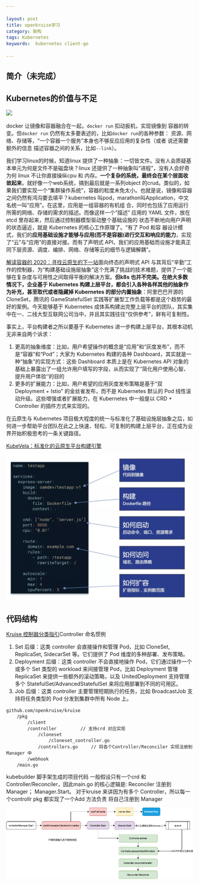 ```yaml
---

layout: post
title: openkruise学习
category: 架构
tags: Kubernetes
keywords:  kubernetes client-go

---
```


## 简介（未完成）

## Kubernetes的价值与不足

![](/public/upload/kubernetes/application_delivery.jpg)

docker 让镜像和容器融合在一起，`docker run` 扣动扳机，实现镜像到 容器的转变。但`docker run` 仍然有太多要表述的，比如`docker run`的各种参数： 资源、网络、存储等，“一个容器一个服务”本身也不够反应应用的复杂性（或者 说还需要额外的信息 描述容器之间的关系，比如`--link`）。

我们学习linux的时候，知道linux 提供了一种抽象：一切皆文件。没有人会质疑基本单元为何是文件不是磁盘块？linux 还提供了一种抽象叫“进程”，没有人会好奇为何 linux 不让你直接操纵cpu 和 内存。**一个复杂的系统，最终会在某个层面收敛起来**，就好像一个web系统，搞到最后就是一系列object 的crud。类似的，如果我们要实现一个“集群操作系统”，容器的粒度未免太小。也就是说，镜像和容器之间仍然有鸿沟要去填平？kubernetes 叫pod，marathon叫Application，中文名统一叫“应用”。在这里，应用是一组容器的有机组 合，同时也包括了应用运行所需的网络、存储的需求的描述。而像这样一个“描述” 应用的 YAML 文件，放在 etcd 里存起来，然后通过控制器模型驱动整个基础设施的 状态不断地向用户声明的状态逼近，就是 Kubernetes 的核心工作原理了。“有了 Pod 和容 器设计模式，我们的**应用基础设施才能够与应用(而不是容器)进行交互和响应的能力**，实现了“云”与“应用”的直接对接。而有了声明式 API，我们的应用基础而设施才能真正同下层资源、调度、编排、网络、存储等云的细节与逻辑解耦”。

[解读容器的 2020：寻找云原生的下一站](https://mp.weixin.qq.com/s/_4IuskCv7IsnBg1eEssB2g)面向终态的声明式 API 与其背后“辛勤”工作的控制器，为“构建基础设施层抽象”这个充满了挑战的技术难题，提供了一个能够在复杂度与可用性之间取得平衡的解决方案。**但k8s 也并不完美。在绝大多数情况下，企业基于 Kubernetes 构建上层平台，都会引入各种各样其他的抽象作为补充，甚至取代或者隐藏掉 Kubernetes 的部分内置抽象**：阿里巴巴开源的 CloneSet，腾讯的 GameStatefulSet 实践等扩展型工作负载等都是这个趋势的最好的案例。今天能够基于 Kubernetes 成体系构建出完整上层平台的团队，其实集中在一、二线大型互联网公司当中，并且其实践往往“仅供参考”，鲜有可复制性。

事实上，平台构建者之所以要基于 Kubernetes 进一步构建上层平台，其根本动机无非来自两个诉求：
1. 更高的抽象维度：比如，用户希望操作的概念是“应用”和“灰度发布”，而不是“容器”和“Pod”；大家为 Kubernetes 构建的各种 Dashboard，其实就是一种“抽象”的实现方式：这些 Dashboard 本质上是在 Kubernetes API 对象的基础上暴露出了一组允许用户填写的字段，从而实现了‘’简化用户使用心智、提升用户体验‘’的目的
2. 更多的扩展能力：比如，用户希望的应用灰度发布策略是基于“双 Deployment + Istio” 的金丝雀发布，而不是 Kubernetes 默认的 Pod 线性滚动升级。这些增强或者扩展能力，在 Kubernetes 中一般是以 CRD + Controller 的插件方式来实现的。

在云原生与 Kubernetes 项目极大程度的统一与标准化了基础设施层抽象之后，如何进一步帮助平台团队在此之上快速、轻松、可复制的构建上层平台，正在成为业界开始积极思考的一条关键路径。

[KubeVela：标准化的云原生平台构建引擎](KubeVela：标准化的云原生平台构建引擎)

![](/public/upload/kubernetes/kubevela_application.png)

## 代码结构

[Kruise 控制器分类指引](http://openkruise.io/zh-cn/blog/blog1.html)Controller 命名惯例
1. Set 后缀：这类 controller 会直接操作和管理 Pod，比如 CloneSet, ReplicaSet, SidecarSet 等。它们提供了 Pod 维度的多种部署、发布策略。
2. Deployment 后缀：这类 controller 不会直接地操作 Pod，它们通过操作一个或多个 Set 类型的 workload 来间接管理 Pod，比如 Deployment 管理 ReplicaSet 来提供一些额外的滚动策略，以及 UnitedDeployment 支持管理多个 StatefulSet/AdvancedStatefulSet 来将应用部署到不同的可用区。
3. Job 后缀：这类 controller 主要管理短期执行的任务，比如 BroadcastJob 支持将任务类型的 Pod 分发到集群中所有 Node 上。

```
github.com/openkruise/kruise
    /pkg
        /client
        /controller         // 支持crd 对应实现
            /cloneset
                /cloneset_controller.go 
            /controllers.go     // 将各个Controller/Reconciler 实现注册到 Manager 中
        /webhook
    /main.go 
```

kubebuilder 脚手架生成的项目代码 一般假设只有一个crd 和Controller/Reconciler，因此main.go 的核心逻辑是: Reconciler 注册到Manager； Manager.Start。 对于kruise 来讲因为有多个 Controller，所以每一个controllr pkg 都实现了一个Add 方法负责 将自己注册到 Manager

![](/public/upload/kubernetes/controller_runtime_logic.png)





